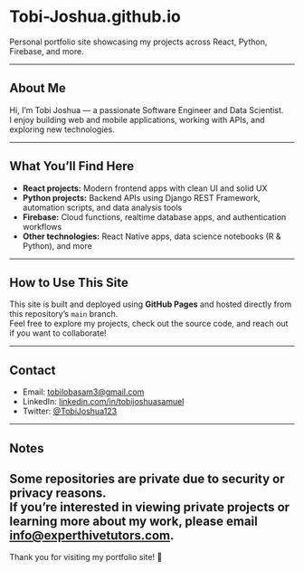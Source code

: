# Tobi-Joshua.github.io

Personal portfolio site showcasing my projects across React, Python, Firebase, and more.

---

## About Me

Hi, I’m Tobi Joshua — a passionate Software Engineer and Data Scientist.  
I enjoy building web and mobile applications, working with APIs, and exploring new technologies.

---

## What You’ll Find Here

- **React projects:** Modern frontend apps with clean UI and solid UX  
- **Python projects:** Backend APIs using Django REST Framework, automation scripts, and data analysis tools  
- **Firebase:** Cloud functions, realtime database apps, and authentication workflows  
- **Other technologies:** React Native apps, data science notebooks (R & Python), and more

---

## How to Use This Site

This site is built and deployed using **GitHub Pages** and hosted directly from this repository’s `main` branch.  
Feel free to explore my projects, check out the source code, and reach out if you want to collaborate!

---

## Contact

- Email: [tobilobasam3@gmail.com](mailto:tobilobasam3@gmail.com)  
- LinkedIn: [linkedin.com/in/tobijoshuasamuel](https://www.linkedin.com/in/tobi-joshua-aaa08a191/)  
- Twitter: [@TobiJoshua123](https://x.com/TobiJoshua123)

---

## Notes

Some repositories are private due to security or privacy reasons.  
If you’re interested in viewing private projects or learning more about my work, please email info@experthivetutors.com.
---

Thank you for visiting my portfolio site! 🚀
